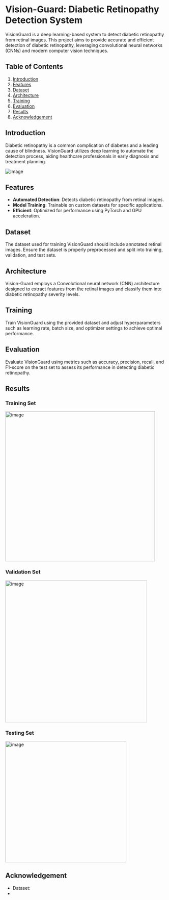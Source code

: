# Vision-Guard: Diabetic Retinopathy Detection System

VisionGuard is a deep learning-based system to detect diabetic retinopathy from retinal images. This project aims to provide accurate and efficient detection of diabetic retinopathy, leveraging convolutional neural networks (CNNs) and modern computer vision techniques.

## Table of Contents

1. [Introduction](#introduction)
2. [Features](#features)
3. [Dataset](#dataset)
4. [Architecture](#architecture)
5. [Training](#training)
6. [Evaluation](#evaluation)
7. [Results](#results)
8. [Acknowledgement](#acknowledgement)

## Introduction

Diabetic retinopathy is a common complication of diabetes and a leading cause of blindness. VisionGuard utilizes deep learning to automate the detection process, aiding healthcare professionals in early diagnosis and treatment planning.

![image](https://github.com/PixelPirate-Kartikey/Vision-Guard/assets/104156929/aca069d0-1df8-462c-b572-7ff6134f1a72)


## Features

- **Automated Detection**: Detects diabetic retinopathy from retinal images.
- **Model Training**: Trainable on custom datasets for specific applications.
- **Efficient**: Optimized for performance using PyTorch and GPU acceleration.

## Dataset
The dataset used for training VisionGuard should include annotated retinal images. Ensure the dataset is properly preprocessed and split into training, validation, and test sets.

## Architecture
Vision-Guard employs a Convolutional neural network (CNN) architecture designed to extract features from the retinal images and classify them into diabetic retinopathy severity levels.

## Training
Train VisionGuard using the provided dataset and adjust hyperparameters such as learning rate, batch size, and optimizer settings to achieve optimal performance.

## Evaluation
Evaluate VisionGuard using metrics such as accuracy, precision, recall, and F1-score on the test set to assess its performance in detecting diabetic retinopathy.

## Results
### Training Set
<img width="470" alt="image" src="https://github.com/PixelPirate-Kartikey/Vision-Guard/assets/104156929/b6c95633-8196-4831-bb4d-c1ed41387210">

### Validation Set
<img width="445" alt="image" src="https://github.com/PixelPirate-Kartikey/Vision-Guard/assets/104156929/ad568310-8bf9-4283-9a47-f70cd351ae65">

### Testing Set
<img width="380" alt="image" src="https://github.com/PixelPirate-Kartikey/Vision-Guard/assets/104156929/db3076e4-47ae-4d0a-aaae-dea0b18aa899">

## Acknowledgement
- Dataset:
- 



